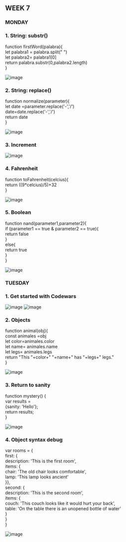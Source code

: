 ## WEEK 7

### MONDAY
### 1. String: substr()

function firstWord(palabra){ <br>
    let palabra1 = palabra.split(" ")  <br>
    let palabra2= palabra1[0]  <br>
    return palabra.substr(0,palabra2.length)  <br>
} <br>

![image](https://github.com/faviola14/core-code-readme/assets/98840536/b1858ed2-5420-4aa1-a9d2-8b035c28844f)

### 2. String: replace()

function normalize(parameter){ <br>
    let date =parameter.replace('-','/') <br>
    date=date.replace('-','/') <br>
    return date <br>
    } <br>
    
![image](https://github.com/faviola14/core-code-readme/assets/98840536/1a72c08a-bb73-4a0c-9a99-e5acbf2b3b61)


### 3. Increment

![image](https://github.com/faviola14/core-code-readme/assets/98840536/347f5116-f6e6-4de1-a35e-521b76f61160)

### 4. Fahrenheit

function toFahrenheit(celcius){ <br>
return ((9*celcius)/5)+32 <br>
} <br>

![image](https://github.com/faviola14/core-code-readme/assets/98840536/d85fa60b-574c-4c30-aefa-f740bd2c236c)

### 5. Boolean

function nand(parameter1,parameter2){ <br>
  if (parameter1 == true & parameter2 == true){ <br>
    return false <br>
  } <br>
  else{ <br>
    return true <br>
  } <br>
} <br>

![image](https://github.com/faviola14/core-code-readme/assets/98840536/51c00417-8fe2-448e-9159-219e2574ddc2)



### TUESDAY
### 1. Get started with Codewars

![image](https://github.com/faviola14/core-code-readme/assets/98840536/3b0ed6fb-02ec-4dae-8ac2-7ff84536156e)
![image](https://github.com/faviola14/core-code-readme/assets/98840536/d6c4b5c2-b037-4341-9fa6-605ac06d4df3)

### 2. Objects

function animal(obj){ <br>
    const animales =obj <br>
    let color=animales.color <br>
    let name= animales.name <br>
    let legs= animales.legs <br>
    return "This "+color+" "+name+" has "+legs+" legs." <br>
} <br>

![image](https://github.com/faviola14/core-code-readme/assets/98840536/f84114c7-7832-4dc7-abe5-f53dcb6deec4)


### 3. Return to sanity

function mystery() { <br>
    var results = <br>
    {sanity: 'Hello'}; <br>
    return results; <br>
} <br>

![image](https://github.com/faviola14/core-code-readme/assets/98840536/745f3d7a-3782-49e4-a448-3a336e171feb)


### 4. Object syntax debug

var rooms = { <br>
    first: { <br>
    description: 'This is the first room', <br>
    items: { <br>
        chair: 'The old chair looks comfortable', <br>
        lamp: 'This lamp looks ancient' <br>
    }}, <br>
    second: { <br>
    description: 'This is the second room', <br>
    items: { <br>
        couch: 'This couch looks like it would hurt your back', <br>
        table: 'On the table there is an unopened bottle of water' <br>
    } <br>
    } <br>
} <br>

![image](https://github.com/faviola14/core-code-readme/assets/98840536/f53c989a-826c-40d9-9ba7-fff55e30844f)
